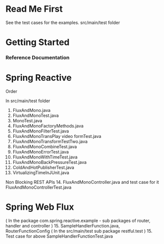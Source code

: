 # Read Me First

See the test cases for the examples. src/main/test folder

# Getting Started

### Reference Documentation

# Spring Reactive

Order

In src/main/test folder

1. FluxAndMono.java
2. FluxAndMonoTest.java
3. MonoTest.java
4. FluxAndMonoFactoryMethods.java
5. FluxAndMonoFilterTest.java
6. FluxAndMonoTransPlay video
formTest.java
7. FluxAndMonoTransformTestTwo.java 
8. FluxAndMonoCombineTest.java
9. FluxAndMonoErrorTest.java
10. FluxAndMonoWithTimeTest.java
11. FluxAndMonoBackPressureTest.java
12. ColdAndHotPublisherTest.java
13. VirtualizingTimeInJUnit.java

Non Blocking REST APIs 
14. FluxAndMonoController.java and test case for it FluxAndMonoControllerTest.java

# Spring Web Flux
( In the package com.spring.reactive.example - sub packages of router, handler and controller ) 
15. SampleHandlerFunction.java, RouterFunctionConfig
( In the src/main/test sub package restful.test )
15. Test case for above SampleHandlerFunctionTest.java  


